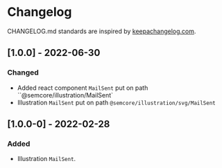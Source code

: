 # Changelog

CHANGELOG.md standards are inspired by [keepachangelog.com](https://keepachangelog.com/en/1.0.0/).

## [1.0.0] - 2022-06-30

### Changed

- Added react component `MailSent` put on path ``@semcore/illustration/MailSent`
- Illustration `MailSent` put on path `@semcore/illustration/svg/MailSent`

## [1.0.0-0] - 2022-02-28

### Added

- Illustration `MailSent`.
